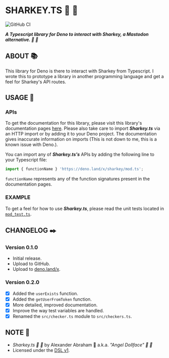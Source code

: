# SHARKEY.TS :shark: :sauropod:

![GitHub CI](https://github.com/angeldollface/sharkey.ts/actions/workflows/deno.yml/badge.svg)

***A Typescript library for Deno to interact with Sharkey, a Mastodon alternative. :shark: :sauropod:***

## ABOUT :books:

This library for Deno is there to interact with Sharkey from Typescript. I wrote this to prototype a library in another programming language and get a feel for Sharkey's API routes.

## USAGE :hammer:

### APIs

To get the documentation for this library, please visit this library's documentation pages [here](https://angeldollface.boo/sharkey.ts). Please also take care to import ***Sharkey.ts*** via an HTTP import or by adding it to your Deno project. The documentation gives inaccurate information on imports (This is not down to me, this is a known issue with Deno.).

You can import any of ***Sharkey.ts's*** APIs by adding the following line to your Typescript file:

```Typescript
import { functionName } 'https://deno.land/x/sharkey/mod.ts';
```

`functionName` represents any of the function signatures present in the documentation pages.

### EXAMPLE

To get a feel for how to use ***Sharkey.ts***, please read the unit tests located in [`mod_test.ts`](mod_test.ts).

## CHANGELOG :black_nib:

### Version 0.1.0

- Initial release.
- Upload to GitHub.
- Upload to [deno.land/x](https://deno.land/x).

### Version 0.2.0

- [x] Added the `userExists` function.
- [x] Added the `getUserFromToken` function.
- [x] More detailed, improved documentation.
- [x] Improve the way test variables are handled.
- [x] Renamed the `src/checker.ts` module to `src/checkers.ts`.

## NOTE :scroll:

- *Sharkey.ts :shark: :sauropod:* by Alexander Abraham :black_heart: a.k.a. *"Angel Dollface" :dolls: :ribbon:*
- Licensed under the [DSL v1](https://github.com/angeldollface/doll-software-license).